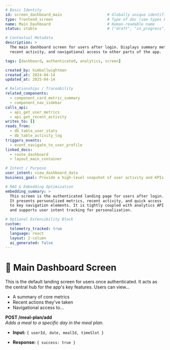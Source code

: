 ```yaml
---
# Basic Identity
id: screen_dashboard_main                    # Globally unique identifier
type: frontend_screen                        # Type of doc (see types below)
name: Main Dashboard                         # Human-readable name
status: stable                               # ["draft", "in_progress", "stable", "deprecated"]

# Contextual Metadata
description: >
  The main dashboard screen for users after login. Displays summary metrics, 
  recent activity, and navigational access to other parts of the app.

tags: [dashboard, authenticated, analytics, screen]

created_by: kimballwightman
created_at: 2024-04-14
updated_at: 2025-04-14

# Relationships / Traceability
related_components:
  - component_card_metric_summary
  - component_nav_sidebar
calls_api:
  - api_get_user_metrics
  - api_get_recent_activity
writes_to: []
reads_from:
  - db_table_user_stats
  - db_table_activity_log
triggers_events:
  - event_navigate_to_user_profile
linked_docs:
  - route_dashboard
  - layout_main_container

# Intent / Purpose
user_intent: view_dashboard_data
business_goal: Provide a high-level snapshot of user activity and KPIs

# RAG & Embedding Optimization
embedding_summary: >
  This screen is the authenticated landing page for users after login. 
  It presents personalized metrics, recent activity, and quick access 
  to key navigation elements. It is tightly coupled with analytics API endpoints 
  and supports user intent tracking for personalization.

# Optional Extensibility Block
custom:
  telemetry_tracked: true
  language: react
  layout: 2-column
  ai_generated: false
---
```


# 📱 Main Dashboard Screen

This is the default landing screen for users once authenticated. It acts as the central hub for the app's key features. Users can view...

- A summary of core metrics
- Recent actions they've taken
- Navigational access to...

**POST /meal-plan/add**  
_Adds a meal to a specific day in the meal plan._

- **Input:** `{ userId, date, mealId, timeSlot }`
    
- **Response:** `{ success: true }`